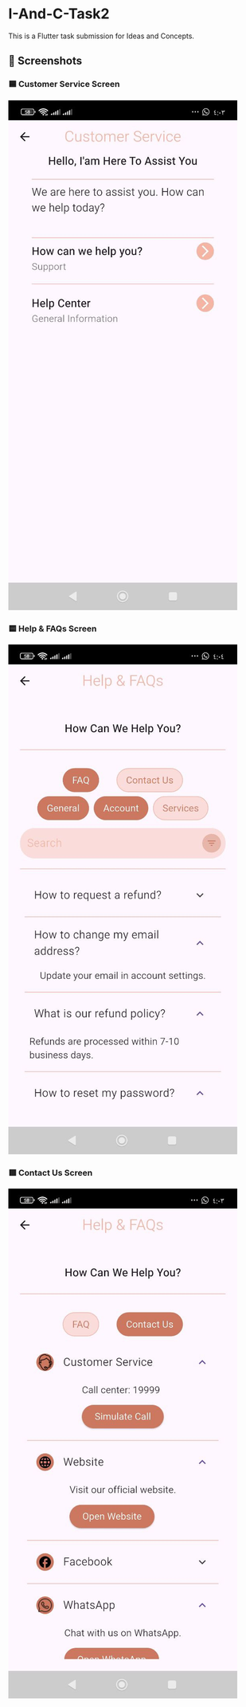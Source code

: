 # I-And-C-Task2

This is a Flutter task submission for Ideas and Concepts.

## 📸 Screenshots

### 🟦 Customer Service Screen
![Customer Service](screenshots/customer_service.jpg)

### 🟨 Help & FAQs Screen
![Help & FAQs](screenshots/help_faqs.jpg)

### 🟥 Contact Us Screen
![Contact Us](screenshots/contact_us.jpg)